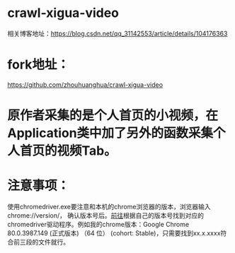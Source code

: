 # crawl-xigua-video
相关博客地址：https://blog.csdn.net/qq_31142553/article/details/104176363

# fork地址：
https://github.com/zhouhuanghua/crawl-xigua-video

# 原作者采集的是个人首页的小视频，在Application类中加了另外的函数采集个人首页的视频Tab。
# 注意事项：
使用chromedriver.exe要注意和本机的chrome浏览器的版本，浏览器输入chrome://version/，
确认版本号后。[前往](http://chromedriver.storage.googleapis.com/index.html)根据自己的版本号找到对应的chromedriver驱动程序。例如我的chrome版本：Google Chrome	80.0.3987.149 (正式版本) （64 位） (cohort: Stable)，只需要找到xx.x.xxxx符合前三段的文件就行。
